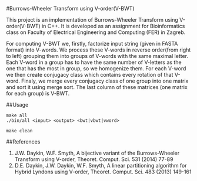 #Burrows-Wheeler Transform using V-order(V-BWT)

This project is an implementation of Burrows-Wheeler Transform using V-order(V-BWT) in C++. It is developed as an assignment for Bioinformatics class on Faculty of Electrical Engineering and Computing (FER) in Zagreb.

For computing V-BWT we, firstly, factorize input string (given in FASTA format) into V-words. We process these V-words in reverse order(from right to left) grouping them into groups of V-words with the same maximal letter. Each V-word in a group has to have the same number of V-letters as the one that has the most in group, so we homogenize them. For each V-word we then create conjugacy class which contains every rotation of that V-word. Finaly, we merge every conjugacy class of one group into one matrix and sort it using merge sort. The last column of these matrices (one matrix for each group) is V-BWT.

##Usage
```
make all
./bin/all <input> <output> <bwt|vbwt|vword>

make clean
```

##References
1. J.W. Daykin, W.F. Smyth, A bijective variant of the Burrows-Wheeler Transform using V-order, Theoret. Comput. Sci. 531 (2014) 77-89
2. D.E. Daykin, J.W. Daykin, W.F. Smyth, A linear partitioning algorithm for Hybrid Lyndons using V-order, Theoret. Comput. Sci. 483 (2013) 149-161
